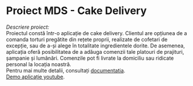 # Proiect MDS - Cake Delivery
*Descriere proiect:*<br />
Proiectul constă într-o aplicație de cake delivery. Clientul are opțiunea de a
comanda torturi pregătite din rețete proprii, realizate de cofetari de excepție, sau de
a-și alege în totalitate ingredientele dorite. De asemenea, aplicația oferă
posibilitatea de a adăuga comenzii tale platouri de prajituri, șampanie și lumânări.
Comenzile pot fi livrate la domiciliu sau ridicate personal la locația noastră.<br />
Pentru mai multe detalii, consultați [documentatia](https://github.com/234proiectmds/proiect/blob/master/234_CakeDelivery_documentatie.pdf).<br />
[Demo aplicație youtube](https://www.youtube.com/watch?v=TX98ht1wBnE).
